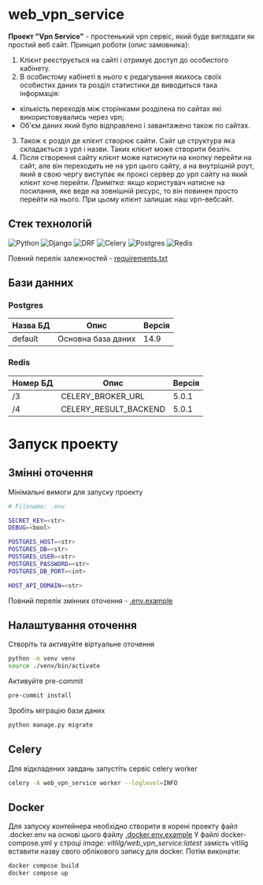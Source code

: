 # web_vpn_service
**Проект "Vpn Service"** - простенький vpn сервіс, який буде виглядати як простий веб сайт.
Принцип роботи (опис замовника):
1. Клієнт реєструється на сайті і отримує доступ до особистого кабінету.
2. В особистому кабінеті в нього є редагування якихось своїх особистих даних та розділ статистики де виводиться така інформація:
* кількість переходів між сторінками розділена по сайтах які використовувались через vpn;
*	Об'єм даних який було відправлено і завантажено також по сайтах.
3. Також є розділ де клієнт створює сайти. Сайт це структура яка складається з урл і назви. Таких клієнт може створити безліч.
4. Після створення сайту клієнт може натиснути на кнопку перейти на сайт, але він переходить не на урл цього сайту, а на внутрішній роут, який в свою чергу виступає як проксі сервер до урл сайту на який клієнт хоче перейти.
*Примітка:* якщо користувач натисне на посилання, яке веде на зовнішній ресурс, то він повинен просто перейти на нього. При цьому клієнт залишає наш vpn-вебсайт.

## Стек технологій
![Python](https://img.shields.io/badge/Python-3.10-blue)
![Django](https://img.shields.io/badge/Django-5.0.1-28a745)
![DRF](https://img.shields.io/badge/DRF-3.14.0-dc3545)
![Celery](https://img.shields.io/badge/Celery-5.3.6-green)
![Postgres](https://img.shields.io/badge/Postgres-14.9-blue)
![Redis](https://img.shields.io/badge/Redis-5.0.1-dc3545)

Повний перелік залежностей - [requirements.txt](./requirements.txt)

## Бази данних
### Postgres
| Назва БД |        Опис        | Версія |
|----------|--------------------|--------|
| default  | Основна база даних | 14.9   |

### Redis
| Номер БД |          Опис         | Версія |
|----------|-----------------------|--------|
|    /3    |   CELERY_BROKER_URL   | 5.0.1  |
|    /4    | CELERY_RESULT_BACKEND | 5.0.1 |

# Запуск проекту
## Змінні оточення
Мінімальні вимоги для запуску проекту
```bash
# Filename: .env

SECRET_KEY=<str>
DEBUG=<bool>

POSTGRES_HOST=<str>
POSTGRES_DB=<str>
POSTGRES_USER=<str>
POSTGRES_PASSWORD=<str>
POSTGRES_DB_PORT=<int>

HOST_API_DOMAIN=<str>
```

Повний перелік змінних оточення - [.env.example](./.env.example)

## Налаштування оточення
Створіть та активуйте віртуальне оточення
```bash
python -m venv venv
source ./venv/bin/activate
```

Активуйте pre-commit
```bash
pre-commit install
```

Зробіть міграцію бази даних
```bash
python manage.py migrate
```

## Celery
Для відкладених завдань запустіть сервіс celery worker
```bash
celery -A web_vpn_service worker --loglevel=INFO
```

## Docker
Для запуску контейнера необхідно створити в корені проекту файл .docker.env на основі цього файлу [.docker.env.example](./.docker.env.example)
У файлі docker-compose.yml у строці *image: vitlilg/web_vpn_service:latest* замість vitlilg вставити назву свого облікового запису для docker.
Потім виконати:
```bash
docker compose build
docker compose up
```

